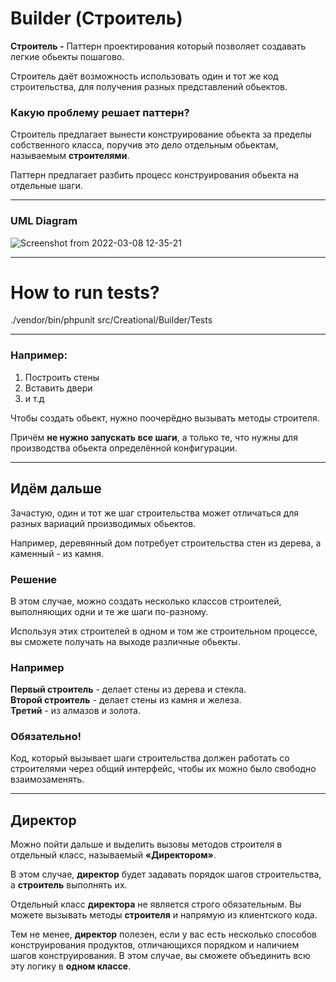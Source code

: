 # Builder (Строитель)

**Строитель -** Паттерн проектирования который позволяет создавать легкие обьекты пошагово. <br>

Строитель даёт возможность использовать один и тот же код строительства, для получения разных представлений обьектов.

### Какую проблему решает паттерн?

Строитель предлагает вынести конструирование обьекта за пределы собственного класса, поручив это дело отдельным обьектам, называемым **строителями**.

Паттерн предлагает разбить процесс конструирования обьекта на отдельные шаги.

---
### UML Diagram
![Screenshot from 2022-03-08 12-35-21](https://user-images.githubusercontent.com/50992188/157188879-d82acdda-e247-4a27-92e0-59c7f4723ec6.png)

---

# How to run tests?
./vendor/bin/phpunit src/Creational/Builder/Tests

---

### Например:
1. Построить стены
2. Вставить двери
3. и т.д

Чтобы создать обьект, нужно поочерёдно вызывать методы строителя.

Причём **не нужно запускать все шаги**, а только те, что нужны для производства обьекта определённой конфигурации.

---
## Идём дальше
Зачастую, один и тот же шаг строительства может отличаться для разных вариаций производимых обьектов.

Например, деревянный дом потребует строительства стен из дерева, а каменный - из камня.

### Решение
В этом случае, можно создать несколько классов строителей, выполняющих одни и те же шаги по-разному.

Используя этих строителей в одном и том же строительном процессе, вы сможете получать на выходе различные обьекты.

### Например
**Первый строитель** - делает стены из дерева и стекла. <br>
**Второй строитель** - делает стены из камня и железа. <br>
**Третий** - из алмазов и золота.

### Обязательно!
Код, который вызывает шаги строительства должен работать со строителями через общий интерфейс, чтобы их можно было свободно взаимозаменять.

---
## Директор
Можно пойти дальше и выделить вызовы методов строителя в отдельный класс, называемый **«Директором»**.

В этом случае, **директор** будет задавать порядок шагов строительства, а **строитель** выполнять их.

Отдельный класс **директора** не является строго
обязательным. Вы можете вызывать методы **строителя** и
напрямую из клиентского кода. 

Тем не менее, **директор** полезен, если у вас есть несколько способов
конструирования продуктов, отличающихся порядком и
наличием шагов конструирования. В этом случае, вы
сможете объединить всю эту логику в **одном классе**.
